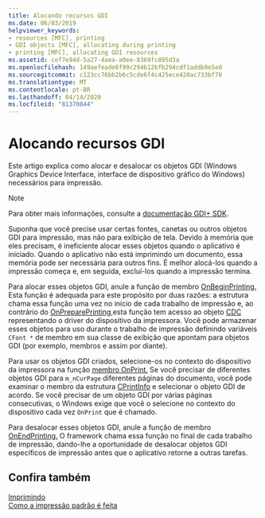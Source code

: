 ```yaml
---
title: Alocando recursos GDI
ms.date: 06/03/2019
helpviewer_keywords:
- resources [MFC], printing
- GDI objects [MFC], allocating during printing
- printing [MFC], allocating GDI resources
ms.assetid: cef7e94d-5a27-4aea-a9ee-8369fc895d3a
ms.openlocfilehash: 149aefeade6f99c294b12bfb294cdf1addb9e5e0
ms.sourcegitcommit: c123cc76bb2b6c5cde6f4c425ece420ac733bf70
ms.translationtype: MT
ms.contentlocale: pt-BR
ms.lasthandoff: 04/14/2020
ms.locfileid: "81370844"
---
```

# <a name="allocating-gdi-resources"></a>Alocando recursos GDI

Este artigo explica como alocar e desalocar os objetos GDI (Windows Graphics Device Interface, interface de dispositivo gráfico do Windows) necessários para impressão.

> [!NOTE]
> Para obter mais informações, consulte a [documentação GDI+ SDK](/windows/win32/gdiplus/-gdiplus-gdi-start).

Suponha que você precise usar certas fontes, canetas ou outros objetos GDI para impressão, mas não para exibição de tela. Devido à memória que eles precisam, é ineficiente alocar esses objetos quando o aplicativo é iniciado. Quando o aplicativo não está imprimindo um documento, essa memória pode ser necessária para outros fins. É melhor alocá-los quando a impressão começa e, em seguida, excluí-los quando a impressão termina.

Para alocar esses objetos GDI, anule a função de membro [OnBeginPrinting.](../mfc/reference/cview-class.md#onbeginprinting) Esta função é adequada para este propósito por duas razões: a estrutura chama essa função uma vez no início de cada trabalho de impressão e, ao contrário do [OnPreparePrinting,](../mfc/reference/cview-class.md#onprepareprinting)esta função tem acesso ao objeto [CDC](../mfc/reference/cdc-class.md) representando o driver do dispositivo da impressora. Você pode armazenar esses objetos para uso durante o trabalho de impressão definindo variáveis `CFont *` de membro em sua classe de exibição que apontam para objetos GDI (por exemplo, membros e assim por diante).

Para usar os objetos GDI criados, selecione-os no contexto do dispositivo da impressora na função [membro OnPrint.](../mfc/reference/cview-class.md#onprint) Se você precisar de diferentes objetos GDI para `m_nCurPage` diferentes páginas do documento, você pode examinar o membro da estrutura [CPrintInfo](../mfc/reference/cprintinfo-structure.md) e selecionar o objeto GDI de acordo. Se você precisar de um objeto GDI por várias páginas consecutivas, o Windows exige que você o selecione no contexto do dispositivo cada vez `OnPrint` que é chamado.

Para desalocar esses objetos GDI, anule a função de membro [OnEndPrinting.](../mfc/reference/cview-class.md#onendprinting) O framework chama essa função no final de cada trabalho de impressão, dando-lhe a oportunidade de desalocar objetos GDI específicos de impressão antes que o aplicativo retorne a outras tarefas.

## <a name="see-also"></a>Confira também

[Imprimindo](../mfc/printing.md)<br/>
[Como a impressão padrão é feita](../mfc/how-default-printing-is-done.md)
